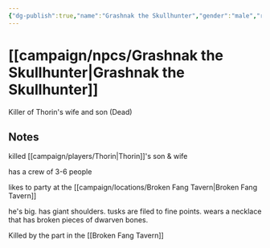 ```yaml
---
{"dg-publish":true,"name":"Grashnak the Skullhunter","gender":"male","race":"Orc","class":null,"level":null,"alignment":null,"background":null,"role":"Gang Leader","status":"dead","current_location":null,"affiliation":null,"first_appearance":"[[campaign/locations/Broken Fang Tavern\|Broken Fang Tavern]]","description":"Killer of Thorin's wife and son (Dead)","tags":["character","npc"],"permalink":"/campaign/npcs/grashnak-the-skullhunter/","dgPassFrontmatter":true,"noteIcon":"","created":"2025-10-26T08:34:35.454-07:00","updated":"2025-10-27T13:37:16.196-07:00"}
---
```


# [[campaign/npcs/Grashnak the Skullhunter\|Grashnak the Skullhunter]]
Killer of Thorin's wife and son (Dead)

## Notes
killed [[campaign/players/Thorin\|Thorin]]'s son & wife 

has a crew of 3-6 people

likes to party at the [[campaign/locations/Broken Fang Tavern\|Broken Fang Tavern]]

he's big. has giant shoulders. tusks are filed to fine points. wears a necklace that has broken pieces of dwarven bones.

Killed by the part in the [[Broken Fang Tavern]]